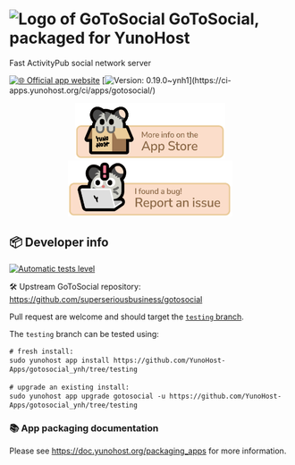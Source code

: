 <!--
N.B.: This README was automatically generated by <https://github.com/YunoHost/apps_tools/blob/main/readme_generator>
It shall NOT be edited by hand.
-->

<h1>
  <img src="https://raw.githubusercontent.com/YunoHost/apps/main/logos/gotosocial.png" width="32px" alt="Logo of GoToSocial">
  GoToSocial, packaged for YunoHost
</h1>

Fast ActivityPub social network server

[![🌐 Official app website](https://img.shields.io/badge/Official_app_website-darkgreen?style=for-the-badge)](https://gotosocial.org/)
[![Version: 0.19.0~ynh1](https://img.shields.io/badge/Version-0.19.0~ynh1-rgba(0,150,0,1)?style=for-the-badge)](https://ci-apps.yunohost.org/ci/apps/gotosocial/)

<div align="center">
<a href="https://apps.yunohost.org/app/gotosocial"><img height="100px" src="https://github.com/YunoHost/yunohost-artwork/raw/refs/heads/main/badges/neopossum-badges/badge_more_info_on_the_appstore.svg"/></a>
<a href="https://github.com/YunoHost-Apps/gotosocial_ynh/issues"><img height="100px" src="https://github.com/YunoHost/yunohost-artwork/raw/refs/heads/main/badges/neopossum-badges/badge_report_an_issue.svg"/></a>
</div>

## 📦 Developer info

[![Automatic tests level](https://apps.yunohost.org/badge/cilevel/gotosocial)](https://ci-apps.yunohost.org/ci/apps/gotosocial/)

🛠️ Upstream GoToSocial repository: <https://github.com/superseriousbusiness/gotosocial>

Pull request are welcome and should target the [`testing` branch](https://github.com/YunoHost-Apps/gotosocial_ynh/tree/testing).

The `testing` branch can be tested using:
```
# fresh install:
sudo yunohost app install https://github.com/YunoHost-Apps/gotosocial_ynh/tree/testing

# upgrade an existing install:
sudo yunohost app upgrade gotosocial -u https://github.com/YunoHost-Apps/gotosocial_ynh/tree/testing
```

### 📚 App packaging documentation

Please see <https://doc.yunohost.org/packaging_apps> for more information.